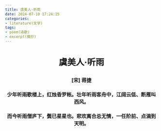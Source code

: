 ```yaml
---
title: 虞美人·听雨
date: 2024-07-10 17:24:15
categories:
- literature(文学)
tags:
- poem(诗歌)
- excerpt(摘抄)
---
```


<h1><p style="text-align: center;">虞美人·听雨</p></h1>

<h3><p style="text-align: center;">[宋] 蒋捷</p></h3>

<h3><p style="text-align: center;">少年听雨歌楼上，红烛昏罗帐。壮年听雨客舟中，江阔云低、断雁叫西风。</p></h3>

<h3><p style="text-align: center;">而今听雨僧庐下，鬓已星星也。悲欢离合总无情，一任阶前、点滴到天明。</p></h3>